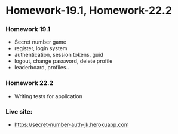 # Homework-19.1, Homework-22.2

### Homework 19.1   
* Secret number game
* register, login system
* authentication, session tokens, guid
* logout, change password, delete profile
* leaderboard, profiles..

### Homework 22.2
* Writing tests for application

### Live site:
* https://secret-number-auth-jk.herokuapp.com

